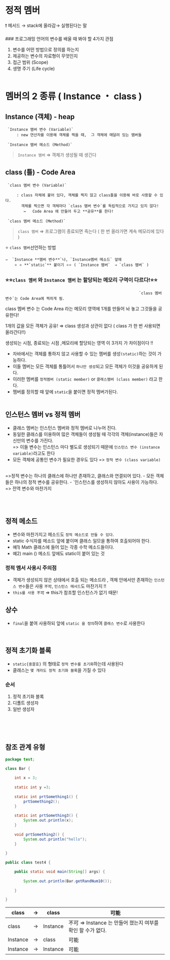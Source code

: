 
# 정적 멤버

<aside>
❗ 메서드 → stack에 올라감→ 실행된다는 말

</aside>
<br/>
### 프로그래밍 언어의 변수를 배울 때 봐야 할 4가지 관점

1. 변수를 어떤 방법으로 정의를 하는지 
2. 제공하는 변수의 자료형이 무엇인지
3. 접근 범위 (Scope)
4. 생명 주기 (Life cycle)
<br/><br/>

# 멤버의 2 종류 ( Instance ・ class )

## Instance (객체) - heap

     `Instance 멤버 변수 (Variable)` 
         : new 연산자를 이용해 객체를 찍을 때,  그 객체에 매달려 있는 멤버들

     `Instance 멤버 메소드 (Method)`

> `Instance 멤버` ⇒ 객체가 생성될 때  생긴다
> 

## class (틀) - Code Area

     `class 멤버 변수 (Variable)`

         : class 자체에 붙어 있다, 객체를 찍지 않고 class틀을 이용해 바로 사용할 수 있다.
           객체를 찍으면 각 객체마다 `class 멤버 변수`를 독립적으로 가지고 있지 않다! 
            →   Code Area 에 만들어 두고 **공유**를 한다!

     `class 멤버 메소드 (Method)`

> `class 멤버` ⇒ 프로그램이 종료되면 죽는다  ( 한 번 올라가면 계속 메모리에 있다 )
> 

 ⭐ `class 멤버`선언하는 방법 

    ⇒  `Instance **멤버 변수**`나, `Instance멤버 메소드` 앞에 
        ⭐ ⭐ **`static`** 붙이기 ⭐⭐ ( `Instance 멤버`  → `class 멤버` )  

               

### ⭐⭐`class 멤버` 와 `Instance 멤버` 는 할당되는 메모리 구역이 다르다!⭐⭐

                                                               `class 멤버 변수`는 Code Area에 찍히게 됨.
class 멤버 변수 는 Code Area 라는 메모리 영역에 1개를 만들어 놔 놓고 그것들을 공유한다!

1개의 값을 모든 객체가 공유! ⇒ class 생성과 상관이 없다 ( class 가 한 번 사용되면 올라간다!!)

생성되는 시점, 종료되는 시점 ,메모리에 할당되는 영역 이 3가지 가 차이점이다 !! 

- 자바에서는 객체를 통하지 않고 사용할 수 있는 멤버를 생성`(static)`하는 것이 가능하다.
- 이들 멤버는 모든 객체를 통틀어서 `하나만 생성`되고 모든 객체가 이것을 공유하게 된다.
- 이러한 멤버를 `정적멤버 (static member)` or `클래스멤버 (class member)` 라고 한다.
- 멤버를 정의할 때 앞에 `static`을 붙이면 정적 멤버가된다.
  <br/>  <br/>


## 인스턴스 멤버 vs 정적 멤버 
- 클래스 멤버는 인스턴스 멤버와 정적 멤버로 나누어 진다. 
- 동일한 클래스를 이용하여 많은 객체들이 생성될 때 각각의 객체(instance)들은 자신만의 변수를 가진다. <br/>
=> 이들 변수는 인스턴스 마다 별도로 생성되기 때문에 `인스턴스 변수 (instance variable)`라고도 한다 
- 모든 객체에 공통인 변수가 필요한 경우도 있다 => `정적 변수 (class variable)`
<br/>
=>정적 변수는 하나의 클래스에 하나만 존재하고, 클래스와 연결되어 있다.
- 모든 객체들은 하나의 정적 변수를 공유한다.
- `인스턴스를 생성하지 않아도 사용이 가능하다. => 전역 변수와 마찬가지

<br/><br/>
## 정적 메소드
- 변수와 마찬가지고 메소드도 `정적 메소드로 만들 수 있다`.
- static 수식자를 메소드 앞에 붙이며 클래스 일므을 통하여 호출되어야 한다.
- 예1) Math 클래스에 들어 있는 각종 수학 메소드들이다.
- 예2) main () 메소드 앞에도 static이 붙어 있는 것 <br/>
### 정적 멤서 사용시 주의점
- 객체가 생성되지 않은 상태에서 호출 되는 메소드라 , 객체 안에서만 존재하는 `인스턴스 변수`들은 사용 `不可`, `인스턴스 메서드`도 마찬가지 !!
- `this를 사용 不可` => this가 참조할 인스턴스가 없기 때문! <br/>

## 상수
- `final`을 붙여 사용하되 앞에 `static 을 정의`하여 `클래스 변수`로 사용한다
  
<br/>

## 정적 초기화 블록
- `static{중괄호}` 의 형태로 `정적 변수를 초기화`하는데 사용된다
- 클래스는 `몇 개라도 정적 초기화 블록`을 가질 수 있다

### 순서
1. 정적 초기화 블록
2. 디폴트 생성자
3. 일반 생성자

<br/><br/><br/>
## 참조 관계 유형

```java
package test;

class Bar {
	
	int x = 3;
	
	static int y =3;
	
	static int prtSomething1() {
		prtSomething2();
	}
	
	static int prtSomething3() {
		System.out.println(x);
	}
	
	void prtSomething2() {
		System.out.println("hello");
	}
	
}

public class test4 {

	public static void main(String[] args) {
		
		System.out.println(Bar.getRandNum10());
		
	}

}
```

| class | → | class |  可能 |
| --- | --- | --- | --- |
| class | → | Instance |  不可 ⇒  Instance 는 만들어 졌는지 여부를 확인 할 수가 없다. |
| Instance | → | class |  可能 |
| Instance | → | Instance |  可能 |